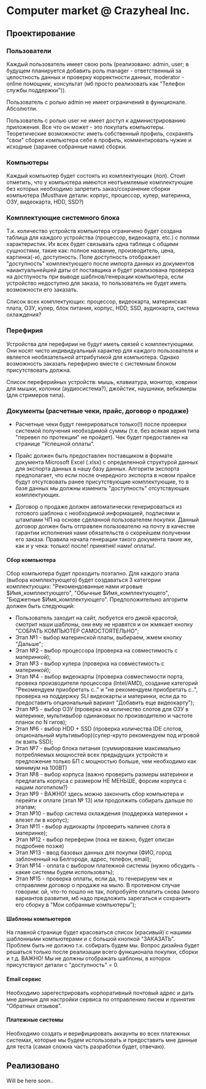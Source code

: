 # Computer market @ Crazyheal Inc.

## Проектирование

### Пользователи

Каждый пользователь имеет свою роль (реализовано: admin, user; в будущем планируется добавить роль manager - ответственный за целостность данных и проверку корректности данных, moderator - online помощник, консультат (мб просто реализовать как "Телефон службы поддержки")).

Пользователь с ролью admin не имеет ограничений в функционале. Абсолютли.

Пользователь с ролью user не имеет доступ к администрированию приложения. Все что он может - это покупать компьютеры. Теоретические возможности: иметь собственный профиль, сохранять "свои" сборки компьютера себе в профиль, комментировать чужие и исходные (заранее собранные нами) сборки.

### Компьютеры

Каждый компьютер будет состоять из комплектующих (лол). Стоит отметить, что у компьютера имеются неотъемлемые комплектующие без которых необходимо запретить заказ/сохранение сборки компьютера (Musthave детали: корпус, процессор, кулер, материнка, ОЗУ, видеокарта, HDD, SSD?)

### Комплектующие системного блока

Т.к. количество устройств компьютера ограничено будет создана таблица для каждого устройства (процессор, видеокарта, etc.) с полями характеристик. Их всех будет связывать одна таблица с общими сущностями, такие как: полное название, производитель, цена, картинка(-и), доступность. Поле доступность отображает "доступность" комплектующего после импорта данных из документов наиактуальнейшей даты от поставщика и будет реализована проверка на достпуность при выводе шаблнов/генерации компьютера, если устройство недоступно для заказа, то пользователь не будет иметь возможности его заказать.

Список всех комплектующих: процессор, видеокарта, материнская плата, ОЗУ, кулер, блок питания, корпус, HDD, SSD, аудиокарта, система охлаждения?

### Перефирия

Устройства для перефирии не будут иметь связей с комплектующими. Они носят чисто индивидуальный характер для каждого пользователя и является необязательной аттрибутикой для компьютера. Однако возможность заказать перефирию вместе с системным блоком присутствовать должна.
 
Список переферийных устройств: мышь, клавиатура, монитор, коврики для мышки, колонки (аудиосистема?), джойстик, наушники, вебкамеры (для стримеров типа).

### Документы (расчетные чеки, прайс, договор о продаже)

- Расчетные чеки будут генерироваться только(!) после проверки системой получения необходимой суммы (т.е. без всякая херня типа "перевел по протекции" не пройдет). Чек будет предоставлен на странице "Успешной оплаты".

- Прайс должен быть предоставлен поставщиком в формате документа Microsoft Excel (.xlsx) с определенной структурой данных для экспорта данных в нашу базу данных. Алгоритм экспорта предполагает, что если после очередного экспорта в новом прайсе будут отсутсвовать ранее присутствующие комплектующие, то  в базе данных мы должны изменить "доступность" отсутствующих комплектующих.

- Договор о продаже должен автоматически генерироваться из готового шаблона с необходимой информацией, подписями и штампами ЧП на основе сделанной пользователем покупки. Данный договор должен быть отправлен пользователю на почту в качестве гарантии исполнения нами обязательств о скорейшем получении его заказа. Правила начала генерации такого документа такие же, как и у чека: только! после! принятия! нами! оплаты!.

#### Сбор компьютера

Сбор компьютера будет проходить поэтапно. Для каждого этапа (выбора комплектующего) будет создаваться 3 категории комплектующих: "Рекомендованные нами игровые $Имя_комплектующего", "Обычные $Имя_комплектующего", "Бюджетные $Имя_комплектующего". Предположительно алгоритм должен быть следующий:

- Пользователь заходит на сайт, любуется его дикой красотой, смотрит наши шаблоны, они ему не нравятся и он жмякает кнопку "СОБРАТЬ КОМПЬЮТЕР САМОСТОЯТЕЛЬНО";
- Этап №1 - выбор материнской платы, выбираем, жмем кнопку "Дальше"; 
- Этап №2 - выбор процессора (проверка на совместимость с материнкой); 
- Этап №3 - выбор кулера (проверка на совместимость с материнкой); 
- Этап №4 - выбор видеокарты (проверка совместимости порта, провека производителя процессора (Intel/AMD), создание категорий "Рекомендуем приобретать с.." и "не рекомендуем приобретать с..", проверка на поддержку SLI видеокарты и материнки, если да то предоставить опциональный вариант "Добавить еще видеокарту");
- Этап №5 - выбор ОЗУ (проверка на количество слотов для ОЗУ в материнке, мультивыбор одинаковых по производителю и частоте планок по N гигов); 
- Этап №6 - выбор HDD + SSD (проверка количества IDE слотов, опциональный мультивыбор)(супер-круто рекомендуем под игровой пк взять SSD);
- Этап №7 - выбор блока питания (суммирование максимально потребляемых мощностей всех предыдущих устройств и предложение только БП с мощностью больше, чем необходимо как минимум на 100ВТ)
- Этап №8 - выбор корпуса (важно проверить размеры материнки и предлагать корпуса с размером НЕ МЕНЬШЕ, форсим корпуса с нашим логотипом?)
- Этап №9 - ВАЖНО! здесь можно закончить сбор компьютера и перейти к оплате (этап № 13) или продолжить собирать дальше по этапам;
- Этап №10 - выбор система охлаждения (поддержка материнки + влезет ли в корпус);
- Этап №11 - выбор аудиокарты (проверить наличее слота в материнке);
- Этап №12 - выбор переферии (пока не важно, будет описан подробнее позже)
- Этап №13 - ввод базовых данных для покупки (ФИО, город заблоченный на Белгороде, адрес, телефон, email);
- Этап №14 - оплата с выбором платежной системы (нужно обсудить - какие системы будем использовать);
- Этап №15 - проверка оплаты, если да, то генерируем чек и отправляем договор о продаже на мыло. В противном случае говорим: ой, что-то пошло не так, попробуйте оплатить снова (много вариантов развития, мб надо предложить зарегаться и сохранить его сборку в "Мои собранные компьютеры");


#### Шаблоны компьютеров

На главной странице будет красоваться список (красивый) с нашими шаблонными компьютерами и с большой кнопкой "ЗАКАЗАТЬ". Проблем быть не должно т.к. собирать будем мы. Вопрос дизайна будет решаться только после реализации всего функционала покупки, сборки и т.д. ВАЖНО! Мы не должны отображать шаблоны, в которох присутствуют детали с "доступность" = 0.

#### Email сервис

Необходимо зарегестрировать корпоративный почтовый адрес и дать мне данные для настройки сервиса по отправлению писем и принятия "Обратных отзывов".

#### Платежные системы

Необходимо создать и верифицировать аккаунты во всех платежных системах, которые мы будем использовать и предоставить мне данные для теста (самая сложна часть разработки будет, отвечаю).

## Реализовано

Will be here soon..
